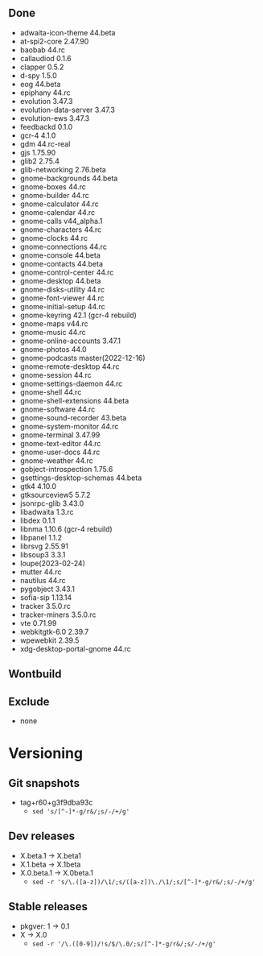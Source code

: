 ## Done
- adwaita-icon-theme 44.beta
- at-spi2-core 2.47.90
- baobab 44.rc
- callaudiod 0.1.6
- clapper 0.5.2
- d-spy 1.5.0
- eog 44.beta
- epiphany 44.rc
- evolution 3.47.3
- evolution-data-server 3.47.3
- evolution-ews 3.47.3
- feedbackd 0.1.0
- gcr-4 4.1.0
- gdm 44.rc-real
- gjs 1.75.90
- glib2 2.75.4
- glib-networking 2.76.beta
- gnome-backgrounds 44.beta
- gnome-boxes 44.rc
- gnome-builder 44.rc
- gnome-calculator 44.rc
- gnome-calendar 44.rc
- gnome-calls v44_alpha.1
- gnome-characters 44.rc
- gnome-clocks 44.rc
- gnome-connections 44.rc
- gnome-console 44.beta
- gnome-contacts 44.beta
- gnome-control-center 44.rc
- gnome-desktop 44.beta
- gnome-disks-utility 44.rc
- gnome-font-viewer 44.rc
- gnome-initial-setup 44.rc
- gnome-keyring 42.1 (gcr-4 rebuild)
- gnome-maps v44.rc
- gnome-music 44.rc
- gnome-online-accounts 3.47.1
- gnome-photos 44.0
- gnome-podcasts master(2022-12-16)
- gnome-remote-desktop 44.rc
- gnome-session 44.rc
- gnome-settings-daemon 44.rc
- gnome-shell 44.rc
- gnome-shell-extensions 44.beta
- gnome-software 44.rc
- gnome-sound-recorder 43.beta
- gnome-system-monitor 44.rc
- gnome-terminal 3.47.99
- gnome-text-editor 44.rc
- gnome-user-docs 44.rc
- gnome-weather 44.rc
- gobject-introspection 1.75.6
- gsettings-desktop-schemas 44.beta
- gtk4 4.10.0
- gtksourceview5 5.7.2
- jsonrpc-glib 3.43.0
- libadwaita 1.3.rc
- libdex 0.1.1
- libnma 1.10.6 (gcr-4 rebuild)
- libpanel 1.1.2
- librsvg 2.55.91
- libsoup3 3.3.1
- loupe(2023-02-24)
- mutter 44.rc
- nautilus 44.rc
- pygobject 3.43.1
- sofia-sip 1.13.14
- tracker 3.5.0.rc
- tracker-miners 3.5.0.rc
- vte 0.71.99
- webkitgtk-6.0 2.39.7
- wpewebkit 2.39.5
- xdg-desktop-portal-gnome 44.rc

## Wontbuild

## Exclude
- none

# Versioning
## Git snapshots
* tag+r60+g3f9dba93c
  * `sed 's/[^-]*-g/r&/;s/-/+/g'`

## Dev releases
* X.beta.1 -> X.beta1
* X.1.beta -> X.1beta
* X.0.beta.1 -> X.0beta.1
  * `sed -r 's/\.([a-z])/\1/;s/([a-z])\./\1/;s/[^-]*-g/r&/;s/-/+/g'`

## Stable releases
* pkgver: 1 -> 0.1
* X -> X.0
  * `sed -r '/\.([0-9])/!s/$/\.0/;s/[^-]*-g/r&/;s/-/+/g'`